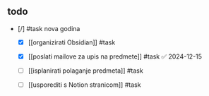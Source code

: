 
## todo

- [/] #task nova godina
	- [x] [[organizirati Obsidian]] #task
	- [x] [[poslati mailove za upis na predmete]] #task ✅ 2024-12-15
	- [ ] [[isplanirati polaganje predmeta]] #task
	- [ ] [[usporediti s Notion stranicom]] #task

